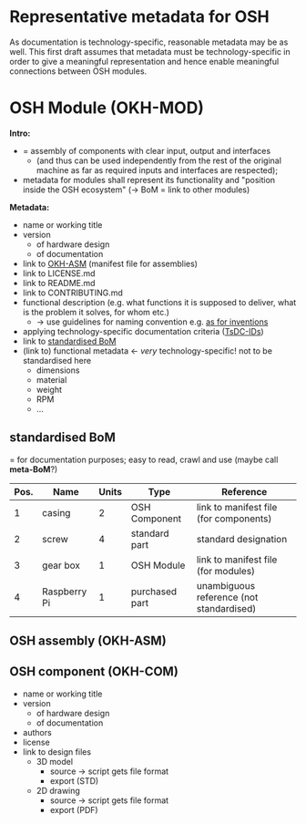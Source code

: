 Representative metadata for OSH
=

As documentation is technology-specific, reasonable metadata may be as well. 
This first draft assumes that metadata must be technology-specific in order to give a meaningful representation
and hence enable meaningful connections between OSH modules.

# OSH Module (OKH-MOD)

**Intro:**

- = assembly of components with clear input, output and interfaces 
  - (and thus can be used independently from the rest of the original machine as far as required inputs and interfaces are respected);
- metadata for modules shall represent its functionality and "position inside the OSH ecosystem" (→ BoM = link to other modules)

**Metadata:**

- name or working title
- version
    - of hardware design
    - of documentation
- link to [OKH-ASM](#osh-assembly-okh-asm) (manifest file for assemblies)
- link to LICENSE.md
- link to README.md
- link to CONTRIBUTING.md
- functional description (e.g. what functions it is supposed to deliver, what is the problem it solves, for whom etc.)
    - → use guidelines for naming convention e.g. [as for inventions](https://www.wipo.int/export/sites/www/standards/en/pdf/03-15-01.pdf)
- applying technology-specific documentation criteria ([TsDC-IDs](https://gitlab.com/OSEGermany/oh-tsdc/-/blob/master/TsDC-DB-print.md))
- link to [standardised BoM](#standardised-bom)
- (link to) functional metadata ← _very_ technology-specific! not to be standardised here
  - dimensions
  - material
  - weight
  - RPM
  - …

## standardised BoM

= for documentation purposes; easy to read, crawl and use (maybe call **meta-BoM**?)

| Pos. | Name         | Units | Type           | Reference                                |
|------|--------------|-------|----------------|------------------------------------------|
| 1    | casing       | 2     | OSH Component  | link to manifest file (for components)   |
| 2    | screw        | 4     | standard part  | standard designation                     |
| 3    | gear box     | 1     | OSH Module     | link to manifest file (for modules)      |
| 4    | Raspberry Pi | 1     | purchased part | unambiguous reference (not standardised) |

## OSH assembly (OKH-ASM)

## OSH component (OKH-COM)

- name or working title
- version
    - of hardware design
    - of documentation
- authors
- license
- link to design files
    - 3D model
        - source → script gets file format
        - export (STD)
    - 2D drawing
        - source → script gets file format
        - export (PDF)
